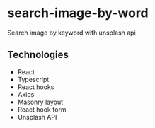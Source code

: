# search-image-by-word
Search image by keyword with unsplash api

## Technologies
- React
- Typescript
- React hooks
- Axios
- Masonry layout
- React hook form
- Unsplash API
